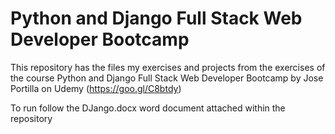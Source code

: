 # Python and Django Full Stack Web Developer Bootcamp
This repository has the files my exercises and projects from the exercises of the course Python and Django Full Stack Web Developer Bootcamp by  Jose Portilla on Udemy (https://goo.gl/C8btdy)

To run follow the DJango.docx word document attached within the repository

